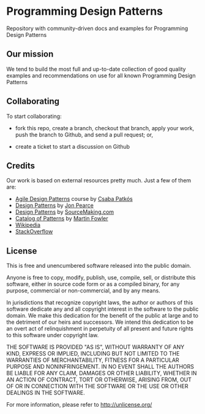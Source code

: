 Programming Design Patterns
===========================

Repository with community-driven docs and examples for Programming Design
Patterns

Our mission
-----------

We tend to build the most full and up-to-date collection of good quality
examples and recommendations on use for all known Programming Design Patterns

Collaborating
-------------

To start collaborating:

- fork this repo, create a branch, checkout that branch, apply your work,
  push the branch to Github, and send a pull request; or,

- create a ticket to start a discussion on Github

Credits
-------

Our work is based on external resources pretty much. Just a few of them are:

- [Agile Design Patterns](https://tutsplus.com/course/agile-design-patterns/)
  course by [Csaba Patkós](https://twitter.com/PatkosCsaba)
- [Design Patterns](http://www.cs.sjsu.edu/~pearce/modules/patterns/) by
  [Jon Pearce](http://www.cs.sjsu.edu/~pearce/pearce.html)
- [Design Patterns](http://sourcemaking.com/design_patterns) by
  [SourceMaking.com](http://sourcemaking.com)
- [Catalog of Patterns](http://martinfowler.com/eaaCatalog/) by
  [Martin Fowler](https://twitter.com/martinfowler)
- [Wikipedia](http://en.wikipedia.org/wiki/Main_Page)
- [StackOverflow](http://http://stackoverflow.com)

License
-------

This is free and unencumbered software released into the public domain.

Anyone is free to copy, modify, publish, use, compile, sell, or
distribute this software, either in source code form or as a compiled
binary, for any purpose, commercial or non-commercial, and by any
means.

In jurisdictions that recognize copyright laws, the author or authors
of this software dedicate any and all copyright interest in the
software to the public domain. We make this dedication for the benefit
of the public at large and to the detriment of our heirs and
successors. We intend this dedication to be an overt act of
relinquishment in perpetuity of all present and future rights to this
software under copyright law.

THE SOFTWARE IS PROVIDED "AS IS", WITHOUT WARRANTY OF ANY KIND,
EXPRESS OR IMPLIED, INCLUDING BUT NOT LIMITED TO THE WARRANTIES OF
MERCHANTABILITY, FITNESS FOR A PARTICULAR PURPOSE AND NONINFRINGEMENT.
IN NO EVENT SHALL THE AUTHORS BE LIABLE FOR ANY CLAIM, DAMAGES OR
OTHER LIABILITY, WHETHER IN AN ACTION OF CONTRACT, TORT OR OTHERWISE,
ARISING FROM, OUT OF OR IN CONNECTION WITH THE SOFTWARE OR THE USE OR
OTHER DEALINGS IN THE SOFTWARE.

For more information, please refer to <http://unlicense.org/>
